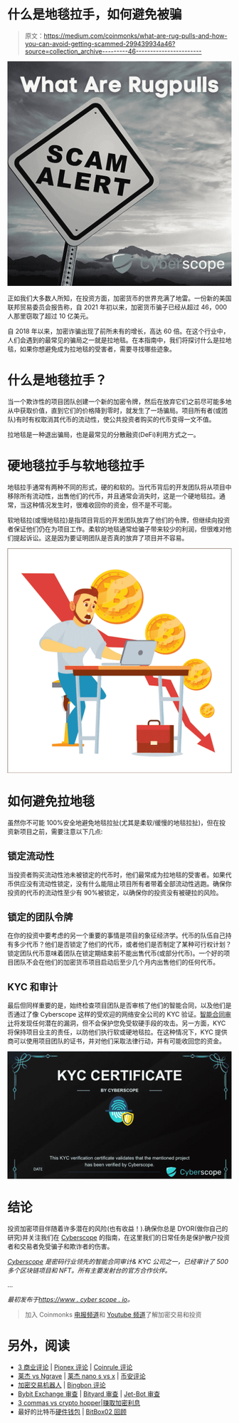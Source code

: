 # 什么是地毯拉手，如何避免被骗

> 原文：<https://medium.com/coinmonks/what-are-rug-pulls-and-how-you-can-avoid-getting-scammed-299439934a46?source=collection_archive---------46----------------------->

![](img/4d639564904ca2cb88ff87739d30e069.png)

正如我们大多数人所知，在投资方面，加密货币的世界充满了地雷。一份新的美国联邦贸易委员会报告称，自 2021 年初以来，加密货币骗子已经从超过 46，000 人那里窃取了超过 10 亿美元。

自 2018 年以来，加密诈骗出现了前所未有的增长，高达 60 倍。在这个行业中，人们会遇到的最常见的骗局之一就是拉地毯。在本指南中，我们将探讨什么是拉地毯，如果你想避免成为拉地毯的受害者，需要寻找哪些迹象。

# 什么是地毯拉手？

当一个欺诈性的项目团队创建一个新的加密令牌，然后在放弃它们之前尽可能多地从中获取价值，直到它们的价格降到零时，就发生了一场骗局。项目所有者(或团队)有时有权取消其代币的流动性，使公共投资者购买的代币变得一文不值。

拉地毯是一种退出骗局，也是最常见的分散融资(DeFi)利用方式之一。

# 硬地毯拉手与软地毯拉手

地毯拉手通常有两种不同的形式，硬的和软的。当代币背后的开发团队将从项目中移除所有流动性，出售他们的代币，并且通常会消失时，这是一个硬地毯拉。通常，当这种情况发生时，很难收回你的资金，但不是不可能。

软地毯拉(或慢地毯拉)是指项目背后的开发团队放弃了他们的令牌，但继续向投资者保证他们仍在为项目工作。柔软的地毯通常给骗子带来较少的利润，但很难对他们提起诉讼。这是因为要证明团队是否真的放弃了项目并不容易。

![](img/ccca534b191fce67d9aef59bbe41a93e.png)

# 如何避免拉地毯

虽然你不可能 100%安全地避免地毯拉扯(尤其是柔软/缓慢的地毯拉扯)，但在投资新项目之前，需要注意以下几点:

## 锁定流动性

当投资者购买流动性池未被锁定的代币时，他们最常成为拉地毯的受害者。如果代币供应没有流动性锁定，没有什么能阻止项目所有者带着全部流动性逃跑。确保你投资的代币的流动性至少有 90%被锁定，以确保你的投资没有被硬拉的风险。

## 锁定的团队令牌

在你的投资中要考虑的另一个重要的事情是项目的象征经济学。代币的队伍自己持有多少代币？他们是否锁定了他们的代币，或者他们是否制定了某种可行权计划？锁定团队代币意味着团队在锁定期结束前不能出售代币(或部分代币)。一个好的项目团队不会在他们的加密货币项目启动后至少几个月内出售他们的任何代币。

## KYC 和审计

最后但同样重要的是，始终检查项目团队是否审核了他们的智能合同，以及他们是否通过了像 Cyberscope 这样的受欢迎的网络安全公司的 KYC 验证。[智能合同审计](https://www.coinscope.co/blog/crypto-audit-firms)将发现任何潜在的漏洞，但不会保护您免受软硬手段的攻击。另一方面，KYC 将保持项目业主的责任，以防他们执行软或硬地毯拉。在这种情况下，KYC 提供商可以使用项目团队的证书，并对他们采取法律行动，并有可能收回您的资金。

![](img/a5de19da95b281234333bf27fc6563a9.png)

# 结论

投资加密项目伴随着许多潜在的风险(也有收益！).确保你总是 DYOR(做你自己的研究)并关注我们在 [Cyberscope](/@cyberscope) 的指南，在这里我们的日常任务是保护散户投资者和交易者免受骗子和欺诈者的伤害。

[*Cyberscope*](https://www.cyberscope.io/) *是密码行业领先的智能合同审计& KYC 公司之一，已经审计了 500 多个区块链项目和 NFT。所有主要发射台的官方合作伙伴。*

…

*最初发布于*[*https://www . cyber scope . io*](https://www.cyberscope.io/)*。*

> 加入 Coinmonks [电报频道](https://t.me/coincodecap)和 [Youtube 频道](https://www.youtube.com/c/coinmonks/videos)了解加密交易和投资

# 另外，阅读

*   [3 商业评论](/coinmonks/3commas-review-an-excellent-crypto-trading-bot-2020-1313a58bec92) | [Pionex 评论](https://coincodecap.com/pionex-review-exchange-with-crypto-trading-bot) | [Coinrule 评论](/coinmonks/coinrule-review-2021-a-beginner-friendly-crypto-trading-bot-daf0504848ba)
*   [莱杰 vs Ngrave](/coinmonks/ledger-vs-ngrave-zero-7e40f0c1d694) | [莱杰 nano s vs x](/coinmonks/ledger-nano-s-vs-x-battery-hardware-price-storage-59a6663fe3b0) | [币安评论](/coinmonks/binance-review-ee10d3bf3b6e)
*   [加密交易机器人](/coinmonks/crypto-trading-bot-c2ffce8acb2a) | [Bingbon 评论](https://coincodecap.com/bingbon-review)
*   [Bybit Exchange 审查](/coinmonks/bybit-exchange-review-dbd570019b71) | [Bityard 审查](https://coincodecap.com/bityard-reivew) | [Jet-Bot 审查](https://coincodecap.com/jet-bot-review)
*   [3 commas vs crypto hopper](/coinmonks/3commas-vs-pionex-vs-cryptohopper-best-crypto-bot-6a98d2baa203)|[赚取加密利息](/coinmonks/earn-crypto-interest-b10b810fdda3)
*   最好的比特币[硬件钱包](/coinmonks/hardware-wallets-dfa1211730c6) | [BitBox02 回顾](/coinmonks/bitbox02-review-your-swiss-bitcoin-hardware-wallet-c36c88fff29)